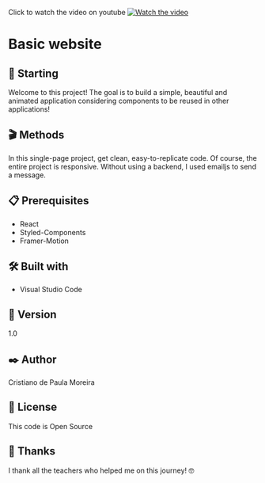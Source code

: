 Click to watch the video on youtube 
[![Watch the video](https://user-images.githubusercontent.com/91747232/168452029-f2fb9a30-fff1-43db-a074-aec55886e1a0.png)](https://www.youtube.com/watch?v=IZGpRhVKevI)

# Basic website

## 🚀 Starting

Welcome to this project! The goal is to build a simple, beautiful and animated application considering components to be reused in other applications! 

## 🎬 Methods

In this single-page project, get clean, easy-to-replicate code. Of course, the entire project is responsive. Without using a backend, I used emailjs to send a message.

## 📋 Prerequisites

* React
* Styled-Components
* Framer-Motion

## 🛠️ Built with

* Visual Studio Code

## 📌 Version

1.0

## ✒️ Author

Cristiano de Paula Moreira

## 📄 License

This code is Open Source

## 🎁 Thanks

I thank all the teachers who helped me on this journey! 🤓
